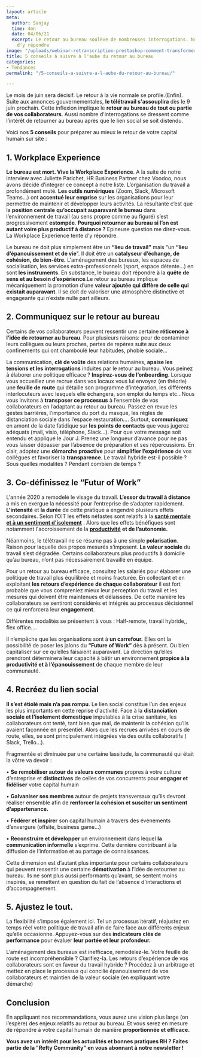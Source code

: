 ```yaml
---
layout: article
meta:
  author: Sanjay
  time: 4mn
  date: 04/06/21
  excerpt: Le retour au bureau soulève de nombreuses interrogations. Nous avons tenté
    d'y répondre
image: "/uploads/webinar-retranscription-prestashop-comment-transformer-la-periode-d-essai-a-tous-les-couts-9.png"
title: 5 conseils à suivre à l'aube du retour au bureau
categories:
- Tendances
permalink: "/5-conseils-a-suivre-a-l-aube-du-retour-au-bureau/"

---
```

Le mois de juin sera décisif. Le retour à la vie normale se profile.(Enfin). Suite aux annonces gouvernementales, **le télétravail s'assouplira** dès le 9 juin prochain. Cette inflexion implique le **retour au bureau de tout ou partie de vos collaborateurs**. Aussi nombre d'interrogations se dressent comme l’intérêt de retourner au bureau après que le lien social se soit distendu.

Voici nos **5 conseils** pour préparer au mieux le retour de votre capital humain sur site :

## **1. Workplace Experience**

**Le bureau est mort. Vive la Workplace Experience**. A la suite de notre interview avec Juliette Parichet, HR Business Partner chez Voodoo, nous avons décidé d’intégrer ce concept à notre liste. L’organisation du travail a profondément muté. **Les outils numériques** (Zoom, Slack, Microsoft Teams...) ont **accentué leur emprise** sur les organisations pour leur permettre de maintenir et développer leurs activités. La résultante c’est que la **position centrale** **qu’occupait auparavant** **le bureau** dans l’environnement de travail (au sens propre comme au figuré) s’est progressivement **estompée**. **Pourquoi retourner au bureau si l’on est autant voire plus productif à distance ?** Epineuse question me direz-vous. La Workplace Experience tente d’y répondre.

Le bureau ne doit plus simplement être un **“lieu de travail”** mais “un **“lieu d’épanouissement et de vie**”. Il doit être un **catalyseur d’échange, de cohésion, de bien-être.** L'aménagement des bureaux, les espaces de socialisation, les services extra-professionnels (sport, espace détente…) en sont **les instruments**. En substance, le bureau doit répondre à la **quête de sens et au besoin d’expérience**.Le retour au bureau implique mécaniquement la promotion d’une **valeur ajoutée qui diffère de celle qui existait auparavant**. Il se doit de valoriser une atmosphère distinctive et engageante qui n’existe nulle part ailleurs.

## **2. Communiquez sur le retour au bureau**

Certains de vos collaborateurs peuvent ressentir une certaine **réticence à l’idée de retourner au bureau**. Pour plusieurs raisons: peur de contaminer leurs collègues ou leurs proches, pertes de repères suite aux deux confinements qui ont chamboulé leur habitudes, phobie sociale...

La communication, **clé de voûte** des relations humaines, **apaise les tensions et les interrogations** induites par le retour au bureau. Vous peinez à élaborer une politique efficace ? **Inspirez-vous de l’onboarding**. Lorsque vous accueillez une recrue dans vos locaux vous lui envoyez (en théorie) une **feuille de route** qui détaille son programme d’intégration, les différents interlocuteurs avec lesquels elle échangera, son emploi du temps etc...Nous vous invitons à **transposer ce processus** à l’ensemble de vos collaborateurs en l’adaptant au retour au bureau. Passez en revue les gestes barrières, l’importance du port du masque, les règles de distanciation sociale dans l’espace restauration…. Surtout, **communiquez** en amont de la date fatidique sur **les points de contacts** que vous jugerez adéquats (mail, visio, téléphone, Slack…). Pour que votre message soit entendu et appliqué le Jour J. Prenez une longueur d’avance pour ne pas vous laisser dépasser par l’absence de préparation et ses répercussions. En clair, adoptez une **démarche proactive** pour **simplifier l’expérience** de vos collègues et favoriser la **transparence**. Le travail hybride est-il possible ? Sous quelles modalités ? Pendant combien de temps ?

## **3. Co-définissez le “Futur of Work”**

L'année 2020 a remodelé le visage du travail. **L’essor du travail à distance** a mis en exergue la nécessité pour l’entreprise de s’adapter rapidement. **L'intensité** et **la durée** de cette pratique a engendré plusieurs effets secondaires. Selon l’OIT les effets néfastes sont relatifs à la [**santé mentale et à un sentiment d'isolement**](https://www.ilo.org/global/about-the-ilo/newsroom/news/WCMS_748737/lang--fr/index.htm) . Alors que les effets bénéfiques sont notamment l'accroissement de la [**productivité**](https://www.lefigaro.fr/conjoncture/le-teletravail-a-fait-grimper-la-productivite-des-salaries-de-22-20210315) **et de l’autonomie.**

Néanmoins, le télétravail ne se résume pas à une simple **polarisation**. Raison pour laquelle des propos mesurés s’imposent. **La valeur sociale** du travail s’est dégradée. Certains collaborateurs plus productifs à domicile qu’au bureau, n’ont pas nécessairement travaillé en équipe.

Pour un retour au bureau efficace, consultez les salariés pour élaborer une politique de travail plus équilibrée et moins fracturée. En collectant et en exploitant **les** **retours d’expérience** **de chaque collaborateur** il est fort probable que vous compreniez mieux leur perception du travail et les mesures qui doivent être maintenues et délaissées. De cette manière les collaborateurs se sentiront considérés et intégrés au processus décisionnel ce qui renforcera leur **engagement**.

Différentes modalités se présentent à vous : Half-remote, travail hybride,, flex office….

Il n’empêche que les organisations sont à **un carrefour.** Elles ont la possibilité de poser les jalons du **“Future of Work”** dès à présent. Ou bien capitaliser sur ce qu’elles faisaient auparavant. La direction qu’elles prendront déterminera leur capacité à bâtir un environnement **propice à la productivité et à l’épanouissement** de chaque membre de leur communauté.

## **4. Recréez du lien social**

**Il s’est étiolé mais n’a pas rompu**. Le lien social constitue l’un des enjeux les plus importants en cette reprise d'activité. Face à la **distanciation sociale et l’isolement domestique** imputables à la crise sanitaire, les collaborateurs ont tenté, tant bien que mal, de maintenir la cohésion qu’ils avaient façonnée en présentiel. Alors que les recrues arrivées en cours de route, elles, se sont principalement intégrées via des outils collaboratifs ( Slack, Trello…).

Fragmentée et diminuée par une certaine lassitude, la communauté qui était la vôtre va devoir :

• **Se** **remobiliser autour de valeurs communes** propres à votre culture d’entreprise et **distinctives** de celles de vos concurrents pour **engager et fidéliser** votre capital humain

• **Galvaniser ses membres** autour de projets transversaux qu’ils devront réaliser ensemble afin de **renforcer la cohésion et susciter un sentiment d’appartenance.**

• **Fédérer et inspirer** son capital humain à travers des événements d’envergure (offsite, business game…)

• **Reconstruire et développer** un environnement dans lequel **la communication informelle** s’exprime. Cette dernière contribuant à la diffusion de l’information et au partage de connaissances.

Cette dimension est d’autant plus importante pour certains collaborateurs qui peuvent ressentir une certaine **démotivation** à l’idée de retourner au bureau. Ils ne sont plus aussi performants qu’avant, se sentent moins inspirés, se remettent en question du fait de l’absence d'interactions et d’accompagnement.

## **5. Ajustez le tout.**

La flexibilité s’impose également ici. Tel un processus itératif, réajustez en temps réel votre politique de travail afin de faire face aux différents enjeux qu’elle occasionne. Appuyez-vous sur des **indicateurs clés de performance** pour évaluer **leur** **portée et leur profondeur.**

L’aménagement des bureaux est inefficace, remodelez-le. Votre feuille de route est incompréhensible ? Clarifiez-la. Les retours d’expérience de vos collaborateurs sont en faveur du travail hybride ? Procédez à un arbitrage et mettez en place le processus qui concilie épanouissement de vos collaborateurs et maintien de la valeur sociale (en expliquant votre démarche)

## **Conclusion**

En appliquant nos recommandations, vous aurez une vision plus large (on l’espère) des enjeux relatifs au retour au bureau. Et vous serez en mesure de répondre à votre capital humain de manière **proportionnée et efficace.**

**Vous avez un intérêt pour les actualités et bonnes pratiques RH ? Faites partie de la "Refty Community" en vous abonnant à notre newsletter !** 

<!--[if lte IE 8]>
<script charset="utf-8" type="text/javascript" src="//js.hsforms.net/forms/v2-legacy.js"></script>
<![endif]-->
<script charset="utf-8" type="text/javascript" src="//js.hsforms.net/forms/v2.js"></script>
<script>
  hbspt.forms.create({
	region: "na1",
	portalId: "9017898",
	formId: "ffbd69b4-5359-4447-b245-8687c4feae9c"
});
</script>